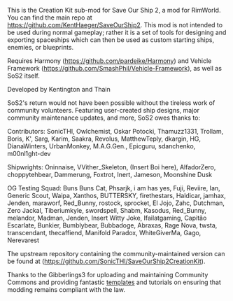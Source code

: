This is the Creation Kit sub-mod for Save Our Ship 2, a mod for RimWorld. You can find the main repo at https://github.com/KentHaeger/SaveOurShip2. This mod is not intended to be used during normal gameplay; rather it is a set of tools for designing and exporting spaceships which can then be used as custom starting ships, enemies, or blueprints.

Requires Harmony (https://github.com/pardeike/Harmony) and Vehicle Framework (https://github.com/SmashPhil/Vehicle-Framework), as well as SoS2 itself.

Developed by Kentington and Thain

SoS2's return would not have been possible without the tireless work of community volunteers. Featuring user-created ship designs, major community maintenance updates, and more, SoS2 owes thanks to:

Contributors: SonicTHI, Owlchemist, Oskar Potocki, Thamuzz1331, Trollam, Boris, K', Sarg, Karim, Saakra, Revolus, MatthewTeply, dkargin, HG, DianaWinters, UrbanMonkey, M.A.G.Gen., Epicguru, sdanchenko, m00nl1ght-dev

Shipwrights: Oninnaise, VVither_Skeleton, (Insert Boi here), AlfadorZero, choppytehbear, Dammerung, Foxtrot, Inert, Jameson, Moonshine Dusk

OG Testing Squad: Buns Buns Cat, Phsarjk, i am has yes, Fuji, Reviire, Ian, Generic Scout, Waipa, Xanthos, BUTTERSKY, firethestars, Haldicar, jamhax, Jenden, maraworf, Red_Bunny, rostock, sprocket, El Jojo, Zahc, Dutchman, Zero Jackal, Tiberiumkyle, swordspell, Shabm, Kasodus, Red_Bunny, melandor, Madman, Jenden, Insert Witty Joke, Ifailatgaming, Capitão Escarlate, Bunkier, Bumblybear, Bubbadoge, Abraxas, Rage Nova, twsta, transcendant, thecaffiend, Manifold Paradox, WhiteGiverMa, Gago, Nerevarest

The upstream repository containing the community-maintained version can be found at (https://github.com/SonicTHI/SaveOurShip2CreationKit).

Thanks to the Gibberlings3 for uploading and maintaining Community Commons and providing fantastic [templates](https://github.com/Gibberlings3/GitHub-Templates) and tutorials on ensuring that modding remains compliant with the law.
